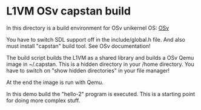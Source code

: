 L1VM OSv capstan build
======================
In this directory is a build environment for OSv unikernel OS:
[OSv](https://github.com/cloudius-systems/osv)

You have to switch SDL support off in the include/global.h file.
And also must install "capstan" build tool. See OSv documentation!

The build script builds the L1VM as a shared library and builds a OSv Qemu image
in ~/.capstan. This is a hidden directory in your /home directory.
You have to switch on "show hidden directories" in your file manager!

At the end the image is run with Qemu.

In this demo build the "hello-2" program is executed.
This is a starting point for doing more complex stuff.
